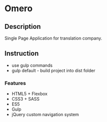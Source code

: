 Omero
===========================

Description
-------------------------

Single Page Application for translation company.

Instruction
-------------------------
* use gulp commands
* gulp default  - build project into dist folder


### Features

* HTML5 + Flexbox
* CSS3 + SASS
* ES5
* Gulp
* jQuery custom navigation system
